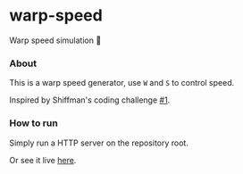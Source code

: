 # warp-speed
Warp speed simulation 🚀

### About

This is a warp speed generator, use `W` and `S` to control speed.

Inspired by Shiffman's coding challenge [#1](https://www.youtube.com/watch?v=17WoOqgXsRM).


### How to run

Simply run a HTTP server on the repository root.

Or see it live [here](https://bossalista.github.io/warp-speed).
